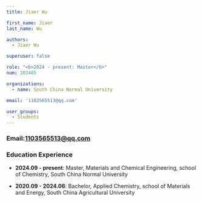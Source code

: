 ```yaml
---
title: Jiaer Wu

first_name: Jiaer
last_name: Wu

authors:
  - Jiaer Wu

superuser: false

role: "<b>2024 - present: Master</b>"
num: 202405

organizations:
  - name: South China Normal University

email: '1103565513@qq.com'

user_groups:
  - Students
---
```

### Email:<1103565513@qq.com>

### Education Experience

- **2024.09 - present**: Master, Materials and Chemical Engineering, school of Chemistry, South China Normal University

- **2020.09 - 2024.06**: Bachelor, Applied Chemistry, school of Materials and Energy, South China Agricultural University
